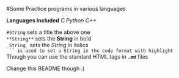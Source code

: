 #Some Practice programs in various languages

<b>Languages Included</b>
_C_
_Python_
_C++_

`#String` sets a title the above one   
`**String**` sets the **String** in bold   
`_String_` sets the _String_ in italics    
` `` is used to set a String in the code format with highlight`   
Though you can use the standard HTML tags in _**`.md`**_ files

Change this README though :)
